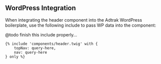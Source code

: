 ## WordPress Integration

When integrating the header component into the Adtrak WordPress boilerplate, use the following include to pass WP data into the component:

@todo finish this include properly...
```
{% include 'components/header.twig' with {
    topNav: query-here,
    nav: query-here
} only %}
```